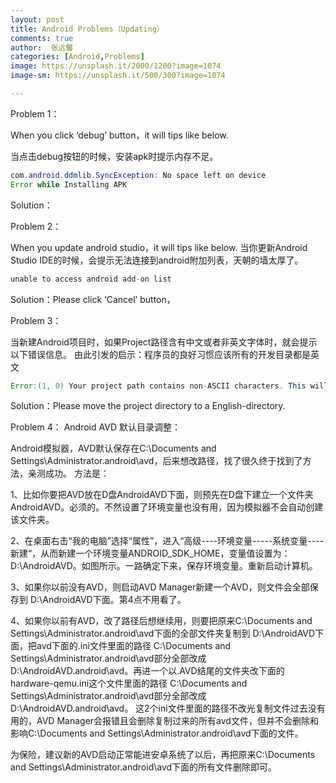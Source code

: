 ```yaml
---
layout: post
title: Android Problems（Updating）
comments: true
author:  张远馨
categories: [Android,Problems]
image: https://unsplash.it/2000/1200?image=1074
image-sm: https://unsplash.it/500/300?image=1074

---
```


Problem 1：

When you click ‘debug’ button，it will tips like below.

当点击debug按钮的时候，安装apk时提示内存不足。

```java
com.android.ddmlib.SyncException: No space left on device
Error while Installing APK
```

Solution：


Problem 2：

When you update android studio，it will tips like below.
当你更新Android Studio IDE的时候，会提示无法连接到android附加列表，天朝的墙太厚了。

```java
unable to access android add-on list
```

Solution：Please click ‘Cancel’ button，

Problem 3：

当新建Android项目时，如果Project路径含有中文或者非英文字体时，就会提示以下错误信息。
由此引发的启示：程序员的良好习惯应该所有的开发目录都是英文

```java
Error:(1, 0) Your project path contains non-ASCII characters. This will most likely cause the build to fail on Windows. Please move your project to a different directory.
```

Solution：Please move the project directory to a English-directory.

Problem 4：
Android AVD 默认目录调整：

Android模拟器，AVD默认保存在C:\Documents and Settings\Administrator\.android\avd，后来想改路径，找了很久终于找到了方法，亲测成功。
方法是：

1、比如你要把AVD放在D盘AndroidAVD下面，则预先在D盘下建立一个文件夹 AndroidAVD。必须的。不然设置了环境变量也没有用，因为模拟器不会自动创建该文件夹。

2、在桌面右击“我的电脑”选择“属性”，进入“高级----环境变量-----系统变量----新建“，从而新建一个环境变量ANDROID_SDK_HOME，变量值设置为：D:\AndroidAVD。如图所示。一路确定下来，保存环境变量。重新启动计算机。

3、如果你以前没有AVD，则启动AVD Manager新建一个AVD，则文件会全部保存到 D:\AndroidAVD下面。第4点不用看了。

4、如果你以前有AVD，改了路径后想继续用，则要把原来C:\Documents and Settings\Administrator\.android\avd下面的全部文件夹复制到 D:\AndroidAVD下面，把avd下面的.ini文件里面的路径 C:\Documents and Settings\Administrator\.android\avd部分全部改成D:\AndroidAVD\.android\avd。再进一个以.AVD结尾的文件夹改下面的hardware-qemu.ini这个文件里面的路径 C:\Documents and Settings\Administrator\.android\avd部分全部改成D:\AndroidAVD\.android\avd。
这2个ini文件里面的路径不改光复制文件过去没有用的，AVD Manager会报错且会删除复制过来的所有avd文件，但并不会删除和影响C:\Documents and Settings\Administrator\.android\avd下面的文件。

为保险，建议新的AVD启动正常能进安卓系统了以后，再把原来C:\Documents and Settings\Administrator\.android\avd下面的所有文件删除即可。
